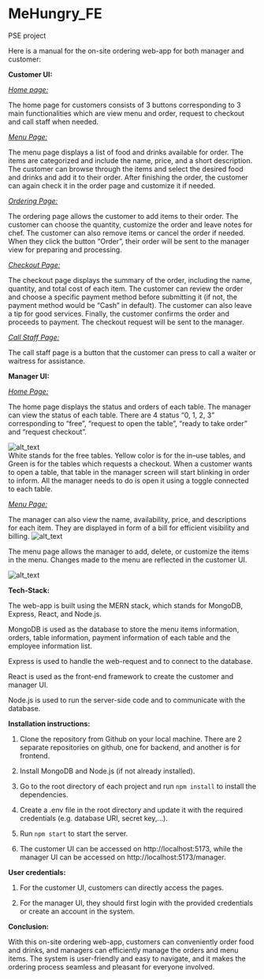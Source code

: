 # MeHungry_FE
PSE project

<!-- Output copied to clipboard! -->

<!-- You have some errors, warnings, or alerts. If you are using reckless mode, turn it off to see inline alerts.
* ERRORs: 0
* WARNINGs: 0
* ALERTS: 3 -->

Here is a manual for the on-site ordering web-app for both manager and customer:

**Customer UI:**

_<span style="text-decoration:underline;">Home page:</span>_

The home page for customers consists of 3 buttons corresponding to 3 main functionalities which are view menu and order, request to checkout and call staff when needed.

_<span style="text-decoration:underline;">Menu Page:</span>_

The menu page displays a list of food and drinks available for order. The items are categorized and include the name, price, and a short description. The customer can browse through the items and select the desired food and drinks and add it to their order. After finishing the order, the customer can again check it in the order page and customize it if needed.

_<span style="text-decoration:underline;">Ordering Page:</span>_

The ordering page allows the customer to add items to their order. The customer can choose the quantity, customize the order and leave notes for chef. The customer can also remove items or cancel the order if needed. When they click the button “Order”, their order will be sent to the manager view for preparing and processing.

_<span style="text-decoration:underline;">Checkout Page:</span>_

The checkout page displays the summary of the order, including the name, quantity, and total cost of each item. The customer can review the order and choose a specific payment method before submitting it (if not, the payment method would be “Cash” in default). The customer can also leave a tip for good services. Finally, the customer confirms the order and proceeds to payment. The checkout request will be sent to the manager.

_<span style="text-decoration:underline;">Call Staff Page:</span>_

The call staff page is a button that the customer can press to call a waiter or waitress for assistance.

**Manager UI:**

_<span style="text-decoration:underline;">Home Page:</span>_

The home page displays the status and orders of each table. The manager can view the status of each table. There are 4 status “0, 1, 2, 3” corresponding to “free”, “request to open the table”, “ready to take order” and “request checkout”. 


![alt_text](images/image1.png "image_tooltip")
 \
White stands for the free tables. Yellow color is for the in–use tables, and Green is for the tables which requests a checkout. When a customer wants to open a table, that table in the manager screen will start blinking in order to inform. All the manager needs to do is open it using a toggle connected to each table.

_<span style="text-decoration:underline;">Menu Page:</span>_

The manager can also view the name, availability, price, and descriptions for each item. They are displayed in form of a bill for efficient visibility and billing.
![alt_text](images/image2.png "image_tooltip")


The menu page allows the manager to add, delete, or customize the items in the menu.  Changes made to the menu are reflected in the customer UI.


![alt_text](images/image3.png "image_tooltip")


**Tech-Stack:**

The web-app is built using the MERN stack, which stands for MongoDB, Express, React, and Node.js. 

MongoDB is used as the database to store the menu items information, orders, table information, payment information of each table and the employee information list.

Express is used to handle the web-request and to connect to the database. 

React is used as the front-end framework to create the customer and manager UI. 

Node.js is used to run the server-side code and to communicate with the database.

**Installation instructions:**

1. Clone the repository from Github on your local machine. There are 2 separate repositories on github, one for backend, and another is for frontend.

2. Install MongoDB and Node.js (if not already installed).

3. Go to the root directory of each project and run `npm install` to install the dependencies.

4. Create a .env file in the root directory and update it with the required credentials (e.g. database URI, secret key,...).

5. Run `npm start` to start the server.

6. The customer UI can be accessed on http://localhost:5173, while the manager UI can be accessed on http://localhost:5173/manager.

**User credentials:**

1. For the customer UI, customers can directly access the pages.

2. For the manager UI, they should first login with the provided credentials or create an account in the system.

**Conclusion:**

With this on-site ordering web-app, customers can conveniently order food and drinks, and managers can efficiently manage the orders and menu items. The system is user-friendly and easy to navigate, and it makes the ordering process seamless and pleasant for everyone involved.
